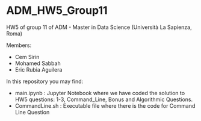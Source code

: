 # ADM_HW5_Group11
HW5 of group 11 of ADM - Master in Data Science (Università La Sapienza, Roma)

Members:
- Cem Sirin
- Mohamed Sabbah
- Eric Rubia Aguilera

In this repository you may find:

- main.ipynb : Jupyter Notebook where we have coded the solution to HW5 questions: 1-3, Command_Line, Bonus and Algorithmic Questions.
- CommandLine.sh : Executable file where there is the code for Command Line Question
